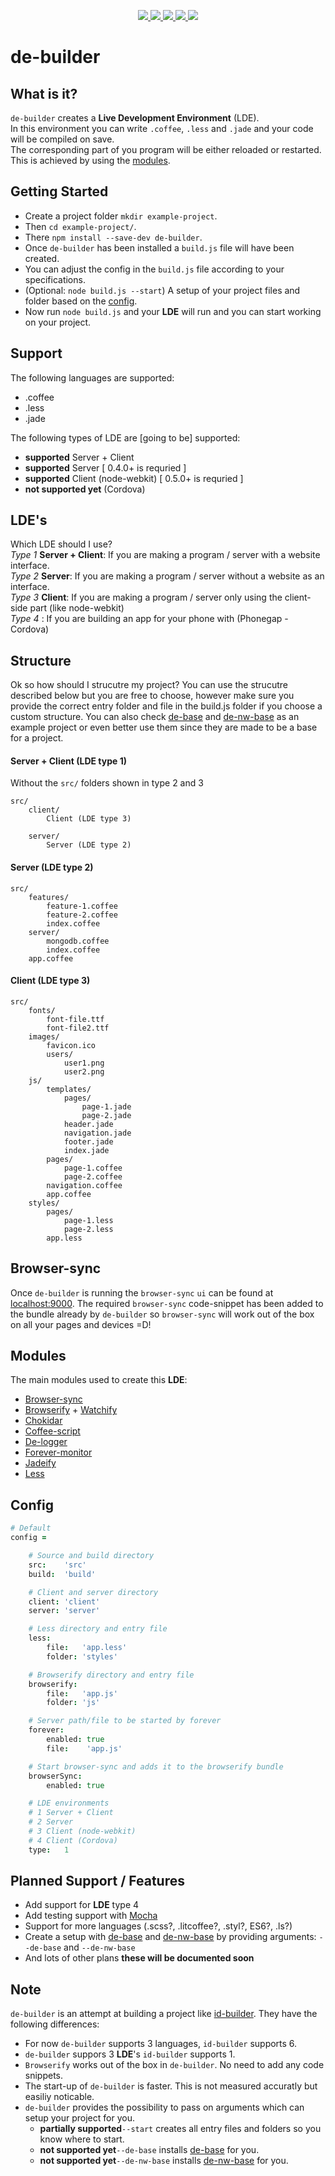 <p align="center">
	<a target="_blank" href="https://travis-ci.org/hawkerboy7/de-builder">
		<img src="https://img.shields.io/travis/hawkerboy7/de-builder.svg">
	</a>
	<a target="_blank" href="https://david-dm.org/hawkerboy7/de-builder">
		<img src="https://img.shields.io/david/hawkerboy7/de-builder.svg">
	</a>
	<a target="_blank" href="https://www.npmjs.com/package/de-builder">
		<img src="https://img.shields.io/npm/dm/de-builder.svg">
	</a>
	<a target="_blank" href="https://www.codacy.com/app/dunk_king7/de-builder/dashboard">
		<img src="https://img.shields.io/codacy/59e450c5937442c6bd2772810ff55fdd.svg">
	</a>
	<a target="_blank" href="https://gitter.im/hawkerboy7/de-builder">
		<img src="https://img.shields.io/badge/Gitter-JOIN%20CHAT%20→-1dce73.svg">
	</a>
</p>


# de-builder


## What is it?
`de-builder` creates a __Live Development Environment__ (LDE).<br>
In this environment you can write `.coffee`, `.less` and `.jade` and your code will be compiled on save.<br>
The corresponding part of you program will be either reloaded or restarted.<br>
This is achieved by using the [modules](https://github.com/hawkerboy7/de-builder#modules).


## Getting Started
- Create a project folder `mkdir example-project`.
- Then `cd example-project/`.
- There `npm install --save-dev de-builder`.
- Once `de-builder` has been installed a `build.js` file will have been created.
- You can adjust the config in the `build.js` file according to your specifications.
- (Optional: `node build.js --start`) A setup of your project files and folder based on the [config](https://github.com/hawkerboy7/de-builder#config).
- Now run `node build.js` and your __LDE__ will run and you can start working on your project.


## Support
The following languages are supported:
- .coffee
- .less
- .jade

The following types of LDE are [going to be] supported:
- __supported__ Server + Client
- __supported__ Server [ 0.4.0+ is requried ]
- __supported__ Client (node-webkit) [ 0.5.0+ is requried ]
- __not supported yet__ (Cordova)


## LDE's
Which LDE should I use?<br>
_Type 1_ __Server + Client__: If you are making a program / server with a website interface.<br>
_Type 2_ __Server__: If you are making a program / server without a website as an interface.<br>
_Type 3_ __Client__: If you are making a program / server only using the client-side part (like node-webkit)<br>
_Type 4_ : If you are building an app for your phone with (Phonegap - Cordova)


## Structure
Ok so how should I strucutre my project?
You can use the strucutre described below but you are free to choose, however make sure you provide the correct entry folder and file in the build.js folder if you choose a custom structure. You can also check [de-base](https://github.com/hawkerboy7/de-base) and [de-nw-base](https://github.com/hawkerboy7/de-nw-base) as an example project or even better use them since they are made to be a base for a project.


#### Server + Client (LDE type 1)
Without the `src/` folders shown in type 2 and 3
```
src/
	client/
		Client (LDE type 3)

	server/
		Server (LDE type 2)
```

#### Server (LDE type 2)
```
src/
	features/
		feature-1.coffee
		feature-2.coffee
		index.coffee
	server/
		mongodb.coffee
		index.coffee
	app.coffee
```


#### Client (LDE type 3)
```
src/
	fonts/
		font-file.ttf
		font-file2.ttf
	images/
		favicon.ico
		users/
			user1.png
			user2.png
	js/
		templates/
			pages/
				page-1.jade
				page-2.jade
			header.jade
			navigation.jade
			footer.jade
			index.jade
		pages/
			page-1.coffee
			page-2.coffee
		navigation.coffee
		app.coffee
	styles/
		pages/
			page-1.less
			page-2.less
		app.less
```


## Browser-sync
Once `de-builder` is running the `browser-sync` `ui` can be found at [localhost:9000](http://localhost:9000).
The required `browser-sync` code-snippet has been added to the bundle already by `de-builder` so `browser-sync` will work out of the box on all your pages and devices =D!


## Modules
The main modules used to create this __LDE__:
- [Browser-sync](https://github.com/BrowserSync/browser-sync)
- [Browserify](https://github.com/substack/node-browserify) + [Watchify](https://github.com/substack/watchify)
- [Chokidar](https://github.com/paulmillr/chokidar)
- [Coffee-script](https://github.com/jashkenas/coffeescript)
- [De-logger](https://github.com/hawkerboy7/de-logger)
- [Forever-monitor](https://github.com/foreverjs/forever-monitor)
- [Jadeify](https://github.com/domenic/jadeify)
- [Less](https://github.com/less/less.js)


## Config
```coffeescript
# Default
config =

	# Source and build directory
	src:	'src'
	build:	'build'

	# Client and server directory
	client:	'client'
	server:	'server'

	# Less directory and entry file
	less:
		file:	'app.less'
		folder:	'styles'

	# Browserify directory and entry file
	browserify:
		file:	'app.js'
		folder:	'js'

	# Server path/file to be started by forever
	forever:
		enabled: true
		file:	 'app.js'

	# Start browser-sync and adds it to the browserify bundle
	browserSync:
		enabled: true

	# LDE environments
	# 1 Server + Client
	# 2 Server
	# 3 Client (node-webkit)
	# 4 Client (Cordova)
	type:	1
```


## Planned Support / Features
- Add support for __LDE__ type 4
- Add testing support with [Mocha](https://github.com/mochajs/mocha)
- Support for more languages (.scss?, .litcoffee?, .styl?, ES6?, .ls?)
- Create a setup with
	[de-base](https://github.com/hawkerboy7/de-base)
	and
	[de-nw-base](https://github.com/hawkerboy7/de-nw-base)
	by providing arguments: `--de-base` and `--de-nw-base`
- And lots of other plans __these will be documented soon__


## Note
`de-builder` is an attempt at building a project like [id-builder](https://github.com/Industrial/id-builder). They have the following differences:
- For now `de-builder` supports 3 languages, `id-builder` supports 6.
- `de-builder` suppors 3 __LDE__'s `id-builder` supports 1.
- `Browserify` works out of the box in `de-builder`. No need to add any code snippets.
- The start-up of `de-builder` is faster. This is not measured accuratly but easiliy noticable.
- `de-builder` provides the possibility to pass on arguments which can setup your project for you.
	* __partially supported__`--start` creates all entry files and folders so you know where to start.
	* __not supported yet__`--de-base` installs [de-base](https://github.com/hawkerboy7/de-base) for you.
	* __not supported yet__`--de-nw-base` installs [de-nw-base](https://github.com/hawkerboy7/de-nw-base) for you.